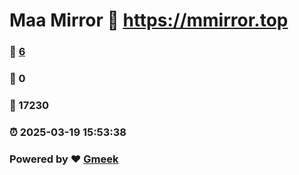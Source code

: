 # Maa Mirror :link: https://mmirror.top 
### :page_facing_up: [6](https://mmirror.top/tag.html) 
### :speech_balloon: 0 
### :hibiscus: 17230 
### :alarm_clock: 2025-03-19 15:53:38 
### Powered by :heart: [Gmeek](https://github.com/Meekdai/Gmeek)
